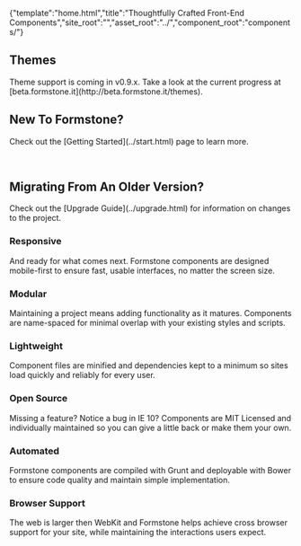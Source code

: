 {"template":"home.html","title":"Thoughtfully Crafted Front-End Components","site_root":"","asset_root":"../","component_root":"components/"}

<aside class="alert">
	<h2>Themes</h2>
	<p>Theme support is coming in v0.9.x. Take a look at the current progress at [beta.formstone.it](http://beta.formstone.it/themes).</p>
</aside>
<aside class="alert">
	<h2 class="alert_heading">New To Formstone?</h2>
	<p>Check out the [Getting Started](../start.html) page to learn more.</p>
	<br>
	<h2 class="alert_heading">Migrating From An Older Version?</h2>
	<p>Check out the [Upgrade Guide](../upgrade.html) for information on changes to the project.</p>
</aside>
<div class="fs-row">
	<article class="fs-cell fs-md-half fs-lg-half feature">
		<h3 class="heading_2">Responsive</h3>
		<p>And ready for what comes next. Formstone components are designed mobile-first to ensure fast, usable interfaces, no matter the screen size.</p>
	</article>
	<article class="fs-cell fs-md-half fs-lg-half feature">
		<h3 class="heading_2">Modular</h3>
		<p>Maintaining a project means adding functionality as it matures. Components are name-spaced for minimal overlap with your existing styles and scripts.</p>
	</article>
	<article class="fs-cell fs-md-half fs-lg-half feature">
		<h3 class="heading_2">Lightweight</h3>
		<p>Component files are minified and dependencies kept to a minimum so sites load quickly and reliably for every user.</p>
	</article>
	<article class="fs-cell fs-md-half fs-lg-half feature">
		<h3 class="heading_2">Open Source</h3>
		<p>Missing a feature? Notice a bug in IE 10? Components are MIT Licensed and individually maintained so you can give a little back or make them your own.</p>
	</article>
	<article class="fs-cell fs-md-half fs-lg-half feature">
		<h3 class="heading_2">Automated</h3>
		<p>Formstone components are compiled with Grunt and deployable with Bower to ensure code quality and maintain simple implementation.</p>
	</article>
	<article class="fs-cell fs-md-half fs-lg-half feature">
		<h3 class="heading_2">Browser Support</h3>
		<p>The web is larger then WebKit and Formstone helps achieve cross browser support for your site, while maintaining the interactions users expect.</p>
	</article>
</div>